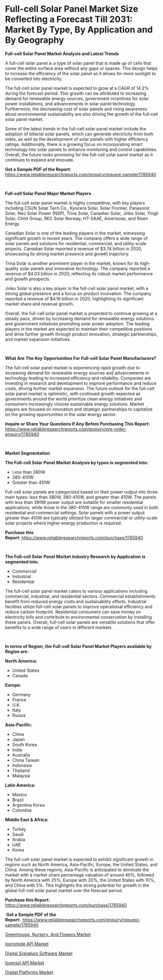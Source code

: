 <p><h1>Full-cell Solar Panel Market Size Reflecting a Forecast Till 2031: Market By Type, By Application and By Geography</h1></p><p><strong>Full-cell Solar Panel Market Analysis and Latest Trends</strong></p>
<p><p>A full-cell solar panel is a type of solar panel that is made up of cells that cover the entire surface area without any gaps or spaces. This design helps to increase the efficiency of the solar panel as it allows for more sunlight to be converted into electricity.</p><p>The full-cell solar panel market is expected to grow at a CAGR of 14.2% during the forecast period. This growth can be attributed to increasing demand for renewable energy sources, government incentives for solar power installations, and advancements in solar panel technology. Furthermore, the decreasing cost of solar panels and rising awareness about environmental sustainability are also driving the growth of the full-cell solar panel market.</p><p>Some of the latest trends in the full-cell solar panel market include the adoption of bifacial solar panels, which can generate electricity from both sides, as well as the development of solar panels with higher efficiency ratings. Additionally, there is a growing focus on incorporating smart technology into solar panels to enhance monitoring and control capabilities. Overall, the future looks promising for the full-cell solar panel market as it continues to expand and innovate.</p></p>
<p><strong>Get a Sample PDF of the Report:&nbsp;</strong> <a href="https://www.reliableresearchreports.com/enquiry/request-sample/1785940">https://www.reliableresearchreports.com/enquiry/request-sample/1785940</a></p>
<p>&nbsp;</p>
<p><strong>Full-cell Solar Panel Major Market Players</strong></p>
<p><p>The full-cell solar panel market is highly competitive, with key players including CSUN Solar Tech Co., Kyocera Solar, Solar Frontier, Panasonic Solar, Neo Solar Power (NSP), Trina Solar, Canadian Solar, Jinko Solar, Yingli Solar, Chint Group, REC Solar Norway, HT-SAAE, Amerisolar, and Risen Energy.</p><p>Canadian Solar is one of the leading players in the market, witnessing significant growth in recent years. The company offers a wide range of solar panels and solutions for residential, commercial, and utility-scale projects. Canadian Solar reported a revenue of $3.74 billion in 2020, showcasing its strong market presence and growth trajectory.</p><p>Trina Solar is another prominent player in the market, known for its high-quality solar panels and innovative technology. The company reported a revenue of $4.03 billion in 2020, reflecting its robust market performance and growth prospects.</p><p>Jinko Solar is also a key player in the full-cell solar panel market, with a strong global presence and a focus on product innovation. The company reported a revenue of $4.16 billion in 2020, highlighting its significant market share and revenue growth.</p><p>Overall, the full-cell solar panel market is projected to continue growing at a steady pace, driven by increasing demand for renewable energy solutions and government initiatives promoting solar power adoption. The leading players in the market are expected to maintain their competitive positions and drive further growth through product innovation, strategic partnerships, and market expansion initiatives.</p></p>
<p>&nbsp;</p>
<p><strong>What Are The Key Opportunities For Full-cell Solar Panel Manufacturers?</strong></p>
<p><p>The full-cell solar panel market is experiencing rapid growth due to increasing demand for renewable energy sources and advancements in technology leading to increased efficiency and reliability. Companies are investing in research and development to improve performance and reduce costs, driving further market expansion. The future outlook for the full-cell solar panel market is optimistic, with continued growth expected as governments around the world prioritize clean energy initiatives and consumers increasingly choose sustainable energy solutions. Market players are focused on innovation and strategic partnerships to capitalize on the growing opportunities in the solar energy sector.</p></p>
<p><strong>Inquire or Share Your Questions If Any Before Purchasing This Report:</strong> <a href="https://www.reliableresearchreports.com/enquiry/pre-order-enquiry/1785940">https://www.reliableresearchreports.com/enquiry/pre-order-enquiry/1785940</a></p>
<p>&nbsp;</p>
<p><strong>Market Segmentation</strong></p>
<p><strong>The Full-cell Solar Panel Market Analysis by types is segmented into:</strong></p>
<p><ul><li>Less than 380W</li><li>380-410W</li><li>Greater than 410W</li></ul></p>
<p><p>Full-cell solar panels are categorized based on their power output into three main types: less than 380W, 380-410W, and greater than 410W. The panels with less than 380W power output are suitable for smaller residential applications, while those in the 380-410W range are commonly used in both residential and commercial settings. Solar panels with a power output greater than 410W are typically utilized for larger commercial or utility-scale solar projects where higher energy production is required.</p></p>
<p><strong>Purchase this Report:&nbsp;</strong><a href="https://www.reliableresearchreports.com/purchase/1785940">https://www.reliableresearchreports.com/purchase/1785940</a></p>
<p>&nbsp;</p>
<p><strong>The Full-cell Solar Panel Market Industry Research by Application is segmented into:</strong></p>
<p><ul><li>Commercial</li><li>Industrial</li><li>Residential</li></ul></p>
<p><p>The full-cell solar panel market caters to various applications including commercial, industrial, and residential sectors. Commercial establishments benefit from reduced energy costs and sustainability efforts. Industrial facilities utilize full-cell solar panels to improve operational efficiency and reduce carbon footprint. Residential consumers can save money on electricity bills and contribute to environmental conservation by installing these panels. Overall, full-cell solar panels are versatile solutions that offer benefits to a wide range of users in different markets.</p></p>
<p>&nbsp;</p>
<p><strong>In terms of Region, the Full-cell Solar Panel Market Players available by Region are:</strong></p>
<p>
    <p> <strong> North America: </strong>
        <ul>
            <li>United States</li>
            <li>Canada</li>
        </ul>
        </p> 
    <p> <strong> Europe: </strong>
        <ul>
            <li>Germany</li>
            <li>France</li>
            <li>U.K.</li>
            <li>Italy</li>
            <li>Russia</li>
        </ul>
        </p> 
    <p> <strong> Asia-Pacific: </strong>
        <ul>
            <li>China</li>
            <li>Japan</li>
            <li>South Korea</li>
            <li>India</li>
            <li>Australia</li>
            <li>China Taiwan</li>
            <li>Indonesia</li>
            <li>Thailand</li>
            <li>Malaysia</li>
        </ul>
        </p> 
    <p> <strong> Latin America: </strong>
        <ul>
            <li>Mexico</li>
            <li>Brazil</li>
            <li>Argentina Korea</li>
            <li>Colombia</li>
        </ul>
        </p> 
    <p> <strong> Middle East & Africa: </strong>
        <ul>
            <li>Turkey</li>
            <li>Saudi</li>
            <li>Arabia</li>
            <li>UAE</li>
            <li>Korea</li>
        </ul>
    </p>
    </p>
<p><p>The full-cell solar panel market is expected to exhibit significant growth in regions such as North America, Asia-Pacific, Europe, the United States, and China. Among these regions, Asia-Pacific is anticipated to dominate the market with a market share percentage valuation of around 40%, followed by North America with 25%, Europe with 20%, the United States with 10%, and China with 5%. This highlights the strong potential for growth in the global full-cell solar panel market over the forecast period.</p></p>
<p><strong>Purchase this Report: </strong><a href="https://www.reliableresearchreports.com/purchase/1785940">https://www.reliableresearchreports.com/purchase/1785940</a></p>
<p>&nbsp;<strong>Get a Sample PDF of the Report:&nbsp;&nbsp;</strong><a href="https://www.reliableresearchreports.com/enquiry/request-sample/1785940">https://www.reliableresearchreports.com/enquiry/request-sample/1785940</a></p>
<p><strong></strong></p>
<p><p><a href="https://medium.com/@greisdukagjini2014/analyzing-greenhouse-nursery-and-flowers-market-global-industry-perspective-and-forecast-2024-530d9022546e">Greenhouse, Nursery, And Flowers Market</a></p><p><a href="https://github.com/yoshih12/Market-Research-Report-List-2/blob/main/iopromide-api-market.md">Iopromide API Market</a></p><p><a href="https://medium.com/@lorimyers95/digital-signature-software-market-trends-forecast-and-competitive-analysis-to-2031-f9530d145cfd">Digital Signature Software Market</a></p><p><a href="https://github.com/castoriffic/Market-Research-Report-List-3/blob/main/ioversol-api-market.md">Ioversol API Market</a></p><p><a href="https://medium.com/@lorimyers95/digital-platforms-market-exploring-market-share-market-trends-and-future-growth-0e0a52f09e58">Digital Platforms Market</a></p></p>